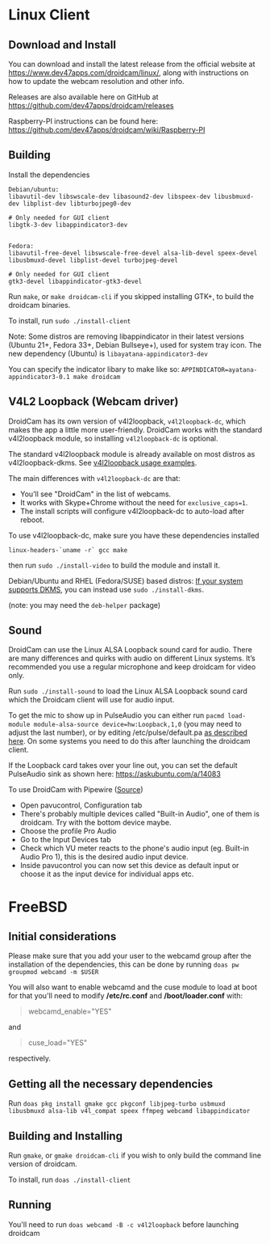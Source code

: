 Linux Client
========

## Download and Install

You can download and install the latest release from the official website at https://www.dev47apps.com/droidcam/linux/, along with instructions on how to update the webcam resolution and other info.

Releases are also available here on GitHub at https://github.com/dev47apps/droidcam/releases

Raspberry-PI instructions can be found here: https://github.com/dev47apps/droidcam/wiki/Raspberry-PI

## Building

Install the dependencies

```
Debian/ubuntu:
libavutil-dev libswscale-dev libasound2-dev libspeex-dev libusbmuxd-dev libplist-dev libturbojpeg0-dev

# Only needed for GUI client
libgtk-3-dev libappindicator3-dev


Fedora:
libavutil-free-devel libswscale-free-devel alsa-lib-devel speex-devel libusbmuxd-devel libplist-devel turbojpeg-devel

# Only needed for GUI client
gtk3-devel libappindicator-gtk3-devel
```

Run `make`, or `make droidcam-cli` if you skipped installing GTK+, to build the droidcam binaries.

To install, run `sudo ./install-client`


Note: Some distros are removing libappindicator in their latest versions (Ubuntu 21+, Fedora 33+, Debian Bullseye+), used for system tray icon.
The new dependency (Ubuntu) is `libayatana-appindicator3-dev`

You can specify the indicator libary to make like so:
`APPINDICATOR=ayatana-appindicator3-0.1 make droidcam`


## V4L2 Loopback (Webcam driver)

DroidCam has its own version of v4l2loopback, `v4l2loopback-dc`, which makes the app a little more user-friendly.
DroidCam works with the standard v4l2loopback module, so installing `v4l2loopback-dc` is optional.

The standard v4l2loopback module is already available on most distros as v4l2loopback-dkms. See [v4l2loopback usage examples](https://github.com/dev47apps/droidcam/releases/tag/v1.7).

The main differences with `v4l2loopback-dc` are that:
* You’ll see "DroidCam" in the list of webcams.
* It works with Skype+Chrome without the need for `exclusive_caps=1`.
* The install scripts will configure v4l2loopback-dc to auto-load after reboot.

To use v4l2loopback-dc, make sure you have these dependencies installed
```
linux-headers-`uname -r` gcc make
```
then run `sudo ./install-video` to build the module and install it.

Debian/Ubuntu and RHEL (Fedora/SUSE) based distros:
[If your system supports DKMS](./README-DKMS.md), you can instead use `sudo ./install-dkms`.

(note: you may need the `deb-helper` package)

## Sound

DroidCam can use the Linux ALSA Loopback sound card for audio.
There are many differences and quirks with audio on different Linux systems.
It’s recommended you use a regular microphone and keep droidcam for video only.

Run `sudo ./install-sound` to load the Linux ALSA Loopback sound card which the Droidcam client will use for audio input.

To get the mic to show up in PulseAudio you can either run `pacmd load-module module-alsa-source device=hw:Loopback,1,0` (you may need to adjust the last number),
or by editing /etc/pulse/default.pa [as described here](https://wiki.archlinux.org/index.php/PulseAudio/Troubleshooting#Microphone).
On some systems you need to do this after launching the droidcam client.

If the Loopback card takes over your line out, you can set the default PulseAudio sink as shown here: https://askubuntu.com/a/14083

To use DroidCam with Pipewire ([Source](https://gitlab.freedesktop.org/pipewire/pipewire/-/issues/713))
* Open pavucontrol, Configuration tab
* There's probably multiple devices called "Built-in Audio", one of them is droidcam. Try with the bottom device maybe.
* Choose the profile Pro Audio
* Go to the Input Devices tab
* Check which VU meter reacts to the phone's audio input (eg. Built-in Audio Pro 1), this is the desired audio input device.
* Inside pavucontrol you can now set this device as default input or choose it as the input device for individual apps etc.


FreeBSD
========

## Initial considerations

Please make sure that you add your user to the webcamd group after the installation of the dependencies, this can be done by running `doas pw groupmod webcamd -m $USER`

You will also want to enable webcamd and the cuse module to load at boot for that you'll need to modify __/etc/rc.conf__ and __/boot/loader.conf__ with:

>webcamd_enable="YES"

and

>cuse_load="YES"

respectively.

## Getting all the necessary dependencies

Run `doas pkg install gmake gcc pkgconf libjpeg-turbo usbmuxd libusbmuxd alsa-lib v4l_compat speex ffmpeg webcamd libappindicator`

## Building and Installing

Run `gmake`, or `gmake droidcam-cli` if you wish to only build the command line version of droidcam.

To install, run `doas ./install-client`

## Running

You'll need to run `doas webcamd -B -c v4l2loopback` before launching droidcam
